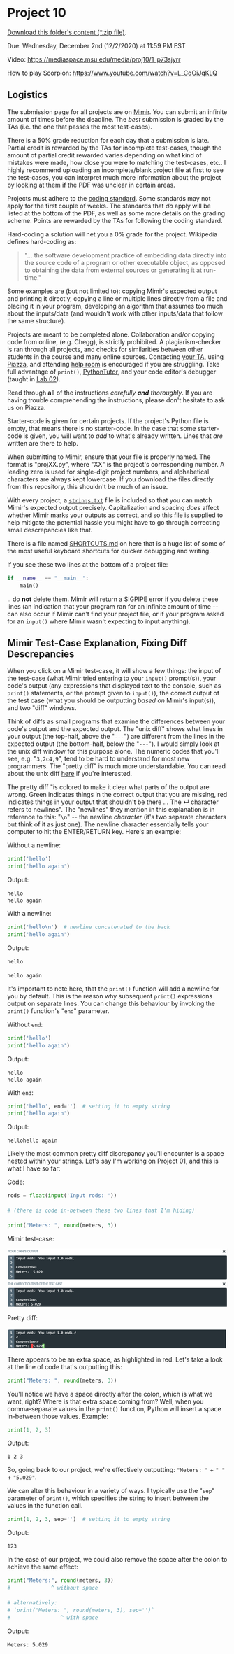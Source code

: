 # Project 10

[Download this folder's content (*.zip file)](https://github.com/braedynl/CSE231-GITHUB/raw/master/assets/packages/proj10.zip).

Due: Wednesday, December 2nd (12/2/2020) at 11:59 PM EST

Video: https://mediaspace.msu.edu/media/proj10/1_p73sjyrr

How to play Scorpion: https://www.youtube.com/watch?v=L_CqOiJqKLQ

## Logistics

The submission page for all projects are on [Mimir](https://class.mimir.io/). You can submit an infinite amount of times before the deadline. The _best_ submission is graded by the TAs (i.e. the one that passes the most test-cases). 

There is a 50% grade reduction for each day that a submission is late. Partial credit is rewarded by the TAs for incomplete test-cases, though the amount of partial credit rewarded varies depending on what kind of mistakes were made, how close you were to matching the test-cases, etc.. I highly recommend uploading an incomplete/blank project file at first to see the test-cases, you can interpret much more information about the project by looking at them if the PDF was unclear in certain areas. 

Projects must adhere to the [coding standard](../CODING_STANDARD.md). Some standards may not apply for the first couple of weeks. The standards that *do* apply will be listed at the bottom of the PDF, as well as some more details on the grading scheme. Points are rewarded by the TAs for following the coding standard.

Hard-coding a solution will net you a 0% grade for the project. Wikipedia defines hard-coding as: 

> "... the software development practice of embedding data directly into the source code of a program or other executable object, as opposed to obtaining the data from external sources or generating it at run-time."

Some examples are (but not limited to): copying Mimir's expected output and printing it directly, copying a line or multiple lines directly from a file and placing it in your program, developing an algorithm that assumes too much about the inputs/data (and wouldn't work with other inputs/data that follow the same structure). 

Projects are meant to be completed alone. Collaboration and/or copying code from online, (e.g. Chegg), is strictly prohibited. A plagiarism-checker is ran through all projects, and checks for similarities between other students in the course and many online sources. Contacting [your TA](../README.md#braedyn-lettinga), using [Piazza](https://piazza.com/), and attending [help room](https://www.cse.msu.edu/~cse231/Online/General/ta.consulting.FS20.html) is encouraged if you are struggling. Take full advantage of `print()`, [PythonTutor](http://pythontutor.com/visualize.html#mode=edit), and your code editor's debugger (taught in [Lab 02](../Lab%2002)). 

Read through **all** of the instructions _carefully **and** thoroughly_. If you are having trouble comprehending the instructions, please don't hesitate to ask us on Piazza.

Starter-code is given for certain projects. If the project's Python file is empty, that means there is no starter-code. In the case that some starter-code is given, you will want to _add_ to what's already written. Lines that _are_ written are there to help.

When submitting to Mimir, ensure that your file is properly named. The format is "projXX.py", where "XX" is the project's corresponding number. A leading zero is used for single-digit project numbers, and alphabetical characters are always kept lowercase. If you download the files directly from this repository, this shouldn't be much of an issue.

With every project, a [`strings.txt`](strings.txt) file is included so that you can match Mimir's expected output precisely. Capitalization and spacing *does* affect whether Mimir marks your outputs as correct, and so this file is supplied to help mitigate the potential hassle you might have to go through correcting small descrepancies like that. 

There is a file named [SHORTCUTS.md](../SHORTCUTS.md) on here that is a huge list of some of the most useful keyboard shortcuts for quicker debugging and writing. 

If you see these two lines at the bottom of a project file:

```python
if __name__ == "__main__":
    main()
```

.. do **not** delete them. Mimir will return a SIGPIPE error if you delete these lines (an indication that your program ran for an infinite amount of time -- can also occur if Mimir can't find your project file, or if your program asked for an `input()` where Mimir wasn't expecting to input anything).

## Mimir Test-Case Explanation, Fixing Diff Descrepancies

When you click on a Mimir test-case, it will show a few things: the input of the test-case (what Mimir tried entering to your `input()` prompt(s)), your code's output (any expressions that displayed text to the console, such as `print()` statements, or the prompt given to `input()`), the correct output of the test case (what you should be outputting *based on* Mimir's input(s)), and two "diff" windows.

Think of diffs as small programs that examine the differences between your code's output and the expected output. The "unix diff" shows what lines in your output (the top-half, above the "`---`") are different from the lines in the expected output (the bottom-half, below the "`---`"). I would simply look at the unix diff window for this purpose alone. The numeric codes that you'll see, e.g. "`3,2c4,9`", tend to be hard to understand for most new programmers. The "pretty diff" is much more understandable. You can read about the unix diff [here](https://www.computerhope.com/unix/udiff.htm) if you're interested. 

The pretty diff "is colored to make it clear what parts of the output are wrong. Green indicates things in the correct output that you are missing, red indicates things in your output that shouldn't be there ... The ↵ character refers to newlines". The "newlines" they mention in this explanation is in reference to this: "`\n`" -- the newline _character_ (it's two separate characters but think of it as just one). The newline character essentially tells your computer to hit the ENTER/RETURN key. Here's an example:

Without a newline:
```python
print('hello')
print('hello again')
```
Output:
```
hello
hello again
```

With a newline:
```python
print('hello\n')  # newline concatenated to the back
print('hello again')
```
Output:
```
hello

hello again
```

It's important to note here, that the `print()` function will add a newline for you by default. This is the reason why subsequent `print()` expressions output on separate lines. You can change this behaviour by invoking the `print()` function's "`end`" parameter. 

Without `end`:
```python
print('hello')
print('hello again')
```
Output:
```
hello
hello again
```

With `end`:
```python
print('hello', end='')  # setting it to empty string
print('hello again')
```
Output:
```
hellohello again
```

Likely the most common pretty diff discrepancy you'll encounter is a space nested within your strings. Let's say I'm working on Project 01, and this is what I have so far:

Code:
```python
rods = float(input('Input rods: '))

# (there is code in-between these two lines that I'm hiding)

print("Meters: ", round(meters, 3))
```
Mimir test-case:

<div align="center">
    <img src="../assets/images/project_info_testcases1.png"></img>
</div>

Pretty diff:

<div align="center">
    <img src="../assets/images/project_info_testcases2.png"></img>
</div>

There appears to be an extra space, as highlighted in red. Let's take a look at the line of code that's outputting this:

```python
print("Meters: ", round(meters, 3))
```

You'll notice we have a space directly after the colon, which is what we want, right? Where is that extra space coming from? Well, when you comma-separate values in the `print()` function, Python will insert a space in-between those values. Example:

```python
print(1, 2, 3)
```
Output:
```
1 2 3
```

So, going back to our project, we're effectively outputting: `"Meters: "` + `" "` + `"5.029"`. 

We can alter this behaviour in a variety of ways. I typically use the "`sep`" parameter of `print()`, which specifies the string to insert between the values in the function call. 

```python
print(1, 2, 3, sep='')  # setting it to empty string
```
Output:
```
123
```

In the case of our project, we could also remove the space after the colon to achieve the same effect:

```python
print("Meters:", round(meters, 3))
#             ^ without space

# alternatively: 
# `print("Meters: ", round(meters, 3), sep='')`
#                ^ with space
```
Output:
```
Meters: 5.029
``` 


